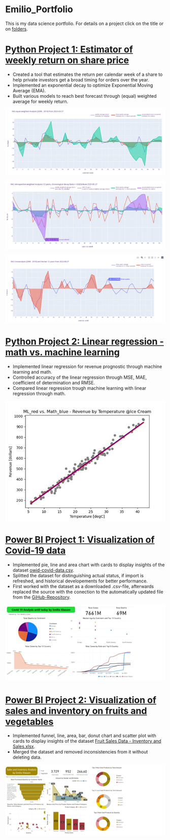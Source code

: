 # Emilio_Portfolio
This is my data science portfolio. For details on a project click on the title or on [folders](https://github.com/crunchingdata/Emilio_Portfolio/tree/main).
# [Python Project 1: Estimator of weekly return on share price](https://github.com/crunchingdata/Estimator_of_weekly_return_on_share_price)
* Created a tool that estimates the return per calendar week of a share to help private investors get a broad timing for orders over the year.
* Implemented an exponential decay to optimize Exponential Moving Average (EMA).
* Built various models to reach best forecast through (equal) weighted average for weekly return.

![](/Images/INGreturnanalysis20082010.jpg)

![](/Images/INGretrospectivereturnanalysis12years.jpg)

![](/Images/INGreturncrossanalysis2008201012years.jpg)

# [Python Project 2: Linear regression - math vs. machine learning](https://github.com/crunchingdata/Linear_regression_-_math_vs_machine_learning)
* Implemented linear regression for revenue prognostic through machine learning and math.
* Controlled accuracy of the linear regression through MSE, MAE, coefficient of determination and RMSE.
* Compared linear regression trough machine learning with linear regression through math.

[![](/Images/ML_red_vs_Math_blue_scatterplot.jpg)](https://github.com/crunchingdata/Linear_regression_-_math_vs_machine_learning)

# [Power BI Project 1: Visualization of Covid-19 data](https://app.powerbi.com/view?r=eyJrIjoiYmYzZDE2OWQtNTQxNS00NWMxLWI2YzItOGEyMDJjZjgxM2QzIiwidCI6ImFlOTE5MDJhLTU0MWUtNGQzMi1iZGRmLTJiYzc2ZWQxZGE4MiJ9&pageName=ReportSectione8f96f79bd5e07a9c7db)

* Implemented pie, line and area chart with cards to display insights of the dataset [owid-covid-data.csv](https://github.com/owid/covid-19-data/tree/master/public/data).  
* Splitted the dataset for distinguishing actual status, if import is refreshed, and historical developements for better performance.
* First worked with the dataset as a downloaded .csv-file, afterwards replaced the source with the conection to the automatically updated file from the [GiHub-Repository](https://github.com/owid/covid-19-data/tree/master/public/data).

[![](/Images/Dashboard_Covid-19_until_17-05-2023.jpg)](https://app.powerbi.com/view?r=eyJrIjoiYmYzZDE2OWQtNTQxNS00NWMxLWI2YzItOGEyMDJjZjgxM2QzIiwidCI6ImFlOTE5MDJhLTU0MWUtNGQzMi1iZGRmLTJiYzc2ZWQxZGE4MiJ9&pageName=ReportSectione8f96f79bd5e07a9c7db)

# [Power BI Project 2: Visualization of sales and inventory on fruits and vegetables](https://app.powerbi.com/view?r=eyJrIjoiMjExYmIwMmItM2MzMC00NDdjLWIyZTYtNmU3ZGE3OTIyYzY0IiwidCI6ImFlOTE5MDJhLTU0MWUtNGQzMi1iZGRmLTJiYzc2ZWQxZGE4MiJ9)
* Implemented funnel, line, area, bar, donut chart and scatter plot with cards to display insights of the dataset [Fruit Sales Data - Inventory and Sales.xlsx](https://github.com/aapci/Fruit-Sales-Data-Analysis).  
* Merged the dataset and removed inconsistencies from it without deleting data.


[![](/Images/Sales_and_Inventory.jpg)](https://app.powerbi.com/view?r=eyJrIjoiMjExYmIwMmItM2MzMC00NDdjLWIyZTYtNmU3ZGE3OTIyYzY0IiwidCI6ImFlOTE5MDJhLTU0MWUtNGQzMi1iZGRmLTJiYzc2ZWQxZGE4MiJ9)
